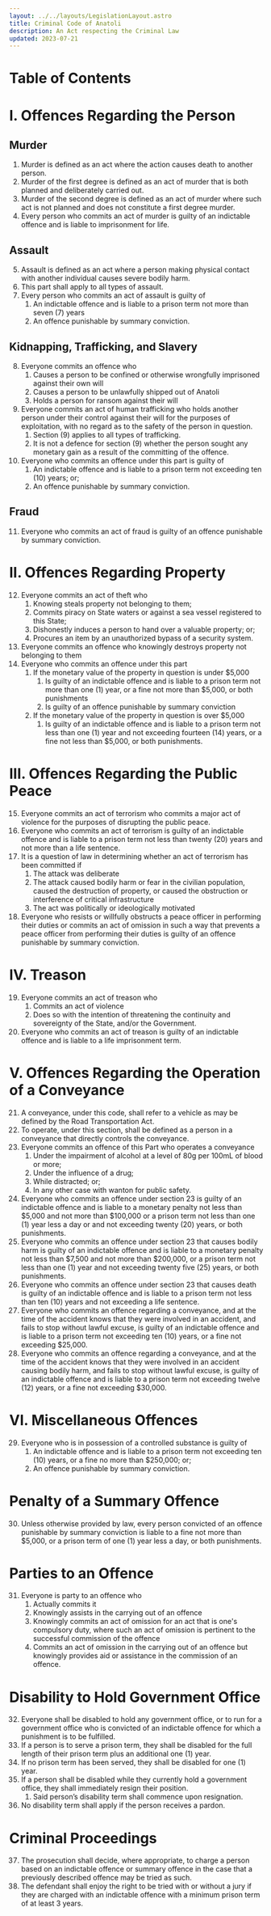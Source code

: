```yaml
---
layout: ../../layouts/LegislationLayout.astro
title: Criminal Code of Anatoli
description: An Act respecting the Criminal Law
updated: 2023-07-21
---
```

# Table of Contents

# I. Offences Regarding the Person
## Murder
1. Murder is defined as an act where the action causes death to another person.
2. Murder of the first degree is defined as an act of murder that is both planned and deliberately carried out.
3. Murder of the second degree is defined as an act of murder where such act is not planned and does not constitute a first degree murder.
4. Every person who commits an act of murder is guilty of an indictable offence and is liable to imprisonment for life.
## Assault
5. Assault is defined as an act where a person making physical contact with another individual causes severe bodily harm.
6. This part shall apply to all types of assault.
7. Every person who commits an act of assault is guilty of
    1. An indictable offence and is liable to a prison term not more than seven (7) years
    2. An offence punishable by summary conviction.
## Kidnapping, Trafficking, and Slavery
8. Everyone commits an offence who
    1. Causes a person to be confined or otherwise wrongfully imprisoned against their own will
    2. Causes a person to be unlawfully shipped out of Anatoli
    3. Holds a person for ransom against their will
9. Everyone commits an act of human trafficking who holds another person under their control against their will for the purposes of exploitation, with no regard as to the safety of the person in question.
    1. Section (9) applies to all types of trafficking.
    2. It is not a defence for section (9) whether the person sought any monetary gain as a result of the committing of the offence.
10. Everyone who commits an offence under this part is guilty of
    1. An indictable offence and is liable to a prison term not exceeding ten (10) years; or;
    2. An offence punishable by summary conviction.
## Fraud
11. Everyone who commits an act of fraud is guilty of an offence punishable by summary conviction.
# II. Offences Regarding Property
12. Everyone commits an act of theft who
    1. Knowing steals property not belonging to them;
    2. Commits piracy on State waters or against a sea vessel registered to this State;
    3. Dishonestly induces a person to hand over a valuable property; or;
    4. Procures an item by an unauthorized bypass of a security system.
13. Everyone commits an offence who knowingly destroys property not belonging to them
14. Everyone who commits an offence under this part
    1. If the monetary value of the property in question is under $5,000
        1. Is guilty of an indictable offence and is liable to a prison term not more than one (1) year, or a fine not more than $5,000, or both punishments
        2. Is guilty of an offence punishable by summary conviction
    2. If the monetary value of the property in question is over $5,000
        1. Is guilty of an indictable offence and is liable to a prison term not less than one (1) year and not exceeding fourteen (14) years, or a fine not less than $5,000, or both punishments.
# III. Offences Regarding the Public Peace
15. Everyone commits an act of terrorism who commits a major act of violence for the purposes of disrupting the public peace.
16. Everyone who commits an act of terrorism is guilty of an indictable offence and is liable to a prison term not less than twenty (20) years and not more than a life sentence.
17. It is a question of law in determining whether an act of terrorism has been committed if
    1. The attack was deliberate
    2. The attack caused bodily harm or fear in the civilian population, caused the destruction of property, or caused the obstruction or interference of critical infrastructure
    3. The act was politically or ideologically motivated
18. Everyone who resists or willfully obstructs a peace officer in performing their duties or commits an act of omission in such a way that prevents a peace officer from performing their duties is guilty of an offence punishable by summary conviction.
# IV. Treason
19. Everyone commits an act of treason who
    1. Commits an act of violence
    2. Does so with the intention of threatening the continuity and sovereignty of the State, and/or the Government.
20. Everyone who commits an act of treason is guilty of an indictable offence and is liable to a life imprisonment term.
# V. Offences Regarding the Operation of a Conveyance
21. A conveyance, under this code, shall refer to a vehicle as may be defined by the Road Transportation Act.
22. To operate, under this section, shall be defined as a person in a conveyance that directly controls the conveyance.
23. Everyone commits an offence of this Part who operates a conveyance
    1. Under the impairment of alcohol at a level of 80g per 100mL of blood or more;
    2. Under the influence of a drug;
    3. While distracted; or;
    4. In any other case with wanton for public safety.
24. Everyone who commits an offence under section 23 is guilty of an indictable offence and is liable to a monetary penalty not less than $5,000 and not more than $100,000 or a prison term not less than one (1) year less a day or and not exceeding twenty (20) years, or both punishments.
25. Everyone who commits an offence under section 23 that causes bodily harm is guilty of an indictable offence and is liable to a monetary penalty not less than $7,500 and not more than $200,000, or a prison term not less than one (1) year and not exceeding twenty five (25) years, or both punishments.
26. Everyone who commits an offence under section 23 that causes death is guilty of an indictable offence and is liable to a prison term not less than ten (10) years and not exceeding a life sentence.
27. Everyone who commits an offence regarding a conveyance, and at the time of the accident knows that they were involved in an accident, and fails to stop without lawful excuse, is guilty of an indictable offence and is liable to a prison term not exceeding ten (10) years, or a fine not exceeding $25,000.
28. Everyone who commits an offence regarding a conveyance, and at the time of the accident knows that they were involved in an accident causing bodily harm, and fails to stop without lawful excuse, is guilty of an indictable offence and is liable to a prison term not exceeding twelve (12) years, or a fine not exceeding $30,000.
# VI. Miscellaneous Offences
29. Everyone who is in possession of a controlled substance is guilty of
    1. An indictable offence and is liable to a prison term not exceeding ten (10) years, or a fine no more than $250,000; or;
    2. An offence punishable by summary conviction.
# Penalty of a Summary Offence
30. Unless otherwise provided by law, every person convicted of an offence punishable by summary conviction is liable to a fine not more than $5,000, or a prison term of one (1) year less a day, or both punishments.
# Parties to an Offence
31. Everyone is party to an offence who
    1. Actually commits it
    2. Knowingly assists in the carrying out of an offence
    3. Knowingly commits an act of omission for an act that is one's compulsory duty, where such an act of omission is pertinent to the successful commission of the offence
    4. Commits an act of omission in the carrying out of an offence but knowingly provides aid or assistance in the commission of an offence.
# Disability to Hold Government Office
32. Everyone shall be disabled to hold any government office, or to run for a government office who is convicted of an indictable offence for which a punishment is to be fulfilled.
33. If a person is to serve a prison term, they shall be disabled for the full length of their prison term plus an additional one (1) year.
34. If no prison term has been served, they shall be disabled for one (1) year.
35. If a person shall be disabled while they currently hold a government office, they shall immediately resign their position.
    1. Said person’s disability term shall commence upon resignation.
36. No disability term shall apply if the person receives a pardon.
# Criminal Proceedings
37. The prosecution shall decide, where appropriate, to charge a person based on an indictable offence or summary offence in the case that a previously described offence may be tried as such.
38. The defendant shall enjoy the right to be tried with or without a jury if they are charged with an indictable offence with a minimum prison term of at least 3 years.
